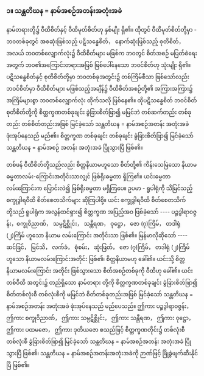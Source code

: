 ### ၁။ သန္တတိဃန = နာမ်အစဉ်အတန်းအတုံးအခဲ

နာမ်တရားတို့၌ ဝီထိစိတ်နှင့် ဝီထိမုတ်စိတ်ဟု နှစ်မျိုး ရှိ၏။ 
ထိုတွင် ဝီထိမုတ်စိတ်တို့မှာ - ဘ၀တစ်ခုတွင် အစဆုံးဖြစ်သည့် ပဋိသန္ဓေစိတ်， နောက်ဆုံးဖြစ်သည့် စုတိစိတ်， အလယ် ဘ၀တစ်လျှောက်လုံး၌ ဝီထိစိတ်များ မဖြစ်က ဘ၀တွင် စိတ်အစဉ် မပြတ်စဲရေးအတွက် ဘ၀၏အကြောင်းတရားအဖြစ် ဖြစ်ပေါ်နေသော ဘဝင်စိတ်ဟု သုံးမျိုး ရှိ၏။ 
ပဋိသန္ဓေစိတ်နှင့် စုတိစိတ်တို့မှာ ဘ၀တစ်ခုအတွင်း၌ တစ်ကြိမ်စီသာ ဖြစ်သော်လည်း ဘဝင်စိတ်မှာ ဝီထိစိတ်များ မဖြစ်သည့်အချိန်၌ ဝီထိစိတ်အစဉ်တို့၏ အကြားအကြား၌ အကြိမ်များစွာ ဘ၀တစ်လျှောက်လုံး ထိုက်သလို ဖြစ်နေ၏။ 
ထိုပဋိသန္ဓေစိတ် ဘဝင်စိတ် စုတိစိတ်တို့ကို စိတ္တက္ခဏတစ်ခုချင်း ခွဲခြားစိတ်ဖြာ၍ မမြင်ဘဲ တစ်ဆက်တည်း တစ်ခုတည်း တစ်စိတ်တည်းအဖြစ် မြင်ခဲ့သော် သန္တတိဃန = နာမ်အစဉ်အတန်း အတုံးအခဲ ဖုံးအုပ်နေသည် မည်၏။ 
စိတ္တက္ခဏ တစ်ခုချင်း တစ်ခုချင်း ခွဲခြားစိတ်ဖြာ၍ မြင်ခဲ့သော် သန္တတိဃန = နာမ်အစဉ် အတန်း အတုံးအခဲ ပြိုသွားပြီ ဖြစ်၏။

တစ်ဖန် ဝီထိစိတ်တို့သည်လည်း စိတ္တနိယာမဟူသော စိတ်တို့၏ ကိန်းသေမြဲသော နိယာမ ဓမ္မတာလမ်း-ကြောင်းအတိုင်းသာလျှင် ဖြစ်ရိုးဓမ္မတာ ရှိကြ၏။ 
ယင်းဓမ္မတာလမ်းကြောင်းက ပြောင်းလဲ၍ ဖြစ်ရိုးဓမ္မတာ မရှိကြပေ။ 
ဥပမာ - ရူပါရုံကို သိမြင်သည့် စက္ခုဒွါရဝီထိ စိတ်စေတသိက်များ ဆိုကြပါစို့။ 
ယင်း စက္ခုဒွါရဝီထိ စိတ်စေတသိက်တို့သည် ရူပါရုံက အလွန်ထင်ရှား၍ စိတ္တက္ခဏ အပြည့်အဝ ဖြစ်ခဲ့သော် ---- ပဉ္စဒွါရာဝဇ္ဇန်း，စက္ခုဝိညာဏ်， သမ္ပဋိစ္ဆိုင်း， သန္တီရဏ， ဝုဋ္ဌော， ဇော (၇)ကြိမ်， တဒါရုံ (၂)ကြိမ် ဟူသော နိယာမ လမ်းကြောင်း အတိုင်းသာ ဖြစ်၏။ 
မြန်မာလိုဆိုသော် ---- ဆင်ခြင်， မြင်သိ， လက်ခံ， စုံစမ်း， ဆုံးဖြတ်， ဇော (၇)ကြိမ်， တဒါရုံ (၂)ကြိမ် ဟူသော နိယာမလမ်းကြောင်းအတိုင်း ဖြစ်၏၊ စိတ္တနိယာမဟု ခေါ်၏။ 
ယင်းသို့ စိတ္တနိယာမလမ်းကြောင်း အတိုင်း ဖြစ်သွားသော စိတ်အစဉ်တစ်ခုကို ဝီထိဟု ခေါ်၏။ 
ယင်း တစ်ဝီထိ အတွင်း၌ တည်ရှိသော နာမ်တရား တို့ကို စိတ္တက္ခဏတစ်ခုချင်း ခွဲခြားစိတ်ဖြာ၍ စိတ်တစ်လုံးစီ တစ်လုံးစီကို မမြင်ဘဲ စိတ်တစ်ခုတည်းအဖြစ် မြင်ခဲ့သော် သန္တတိဃန = နာမ်အစဉ်အတန်း အတုံးအခဲ ဖုံးအုပ်နေသည် မည်ပေသည်။ 
ဤကား ပဉ္စဒွါရာဝဇ္ဇန်း， ဤကား စက္ခုဝိညာဏ်， ဤကား သမ္ပဋိစ္ဆိုင်း， ဤကား သန္တီရဏ， ဤကား ဝုဋ္ဌော， ဤကား ပထမဇော， ဤကား ဒုတိယဇော စသည်ဖြင့် စိတ္တက္ခဏတိုင်း၌ တစ်လုံးစီ တစ်လုံးစီ ခွဲခြားစိတ်ဖြာ၍ မြင်ခဲ့သော် သန္တတိဃန = နာမ်အစဉ်အတန်း အတုံးအခဲ ပြိုသွားပြီ ဖြစ်၏၊ သန္တတိဃန = နာမ်အစဉ်အတန်းအတုံးအခဲကို ဉာဏ်ဖြင့် ဖြိုခွဲဖျက်ဆီးနိုင်ပြီ ဖြစ်၏။